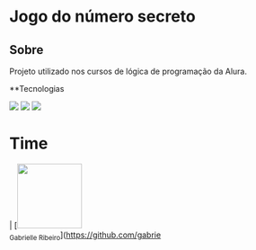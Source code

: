 <h1>Jogo do número secreto</h1>

<h2> Sobre</h2>

<p>Projeto utilizado nos cursos de lógica de programação da Alura.</p>

**Tecnologias

<div>

<img src="https://img.shields.io/badge/HTML-239120?style-for-the-badge&logo-html5&logoColor=white">

<img src="https://img.shields.io/badge/CSS-239120?&style=for-the-badge&logo=css3&logoColor=white">

<img src="https://img.shields.io/badge/Javascript-F7DF1E?style-for-the-badge&logo=javascript&logocolor=black">

</div>

# Time

| [<img loading="lazy" src="https://avatars.githubusercontent.com/u/33001620?v=4" width=115><br><sub>Gabrielle Ribeiro</sub>](https://github.com/gabrie
